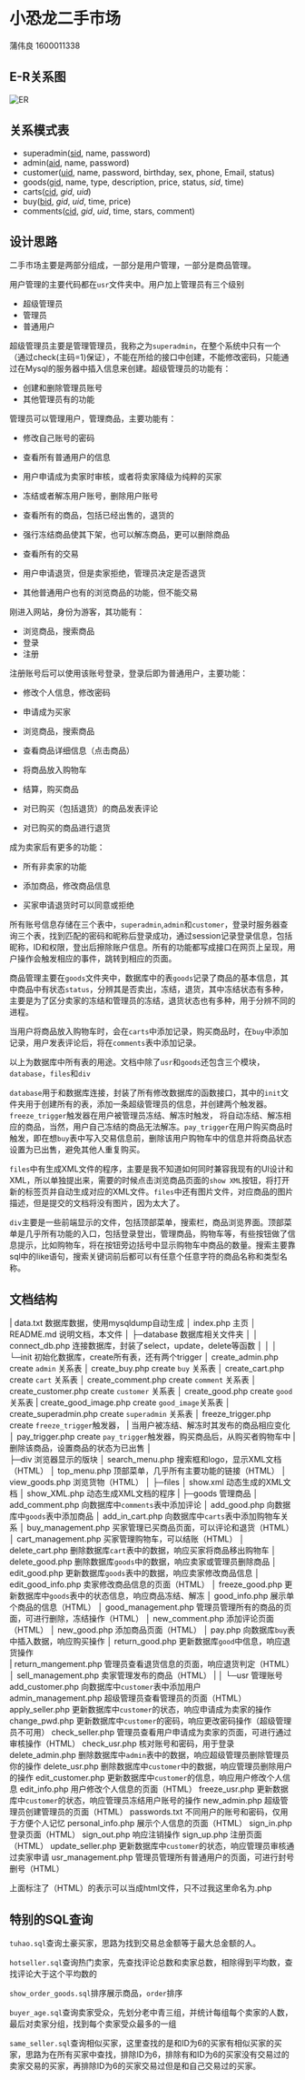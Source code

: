 # 小恐龙二手市场

蒲伟良 1600011338

## E-R关系图

![ER](D:\Code\DSMARKET\img\ER.png)

## 关系模式表

+  superadmin(<u>sid</u>, name, password)
+ admin(<u>aid</u>, name, password)
+ customer(<u>uid</u>, name, password, birthday, sex, phone, Email, status)
+ goods(<u>gid</u>, name, type, description, price, status, *sid*, time)
+ carts(<u>cid</u>, *gid*, *uid*)
+ buy(<u>bid</u>, *gid*, *uid*, time, price)
+ comments(<u>cid</u>, *gid*, *uid*, time, stars, comment)

## 设计思路

二手市场主要是两部分组成，一部分是用户管理，一部分是商品管理。

用户管理的主要代码都在`usr`文件夹中。用户加上管理员有三个级别

+ 超级管理员
+ 管理员
+ 普通用户

超级管理员主要是管理管理员，我称之为`superadmin`，在整个系统中只有一个（通过check(主码=1)保证），不能在所给的接口中创建，不能修改密码，只能通过在Mysql的服务器中插入信息来创建。超级管理员的功能有：

+ 创建和删除管理员账号
+ 其他管理员有的功能

管理员可以管理用户，管理商品，主要功能有：

+ 修改自己账号的密码
+ 查看所有普通用户的信息

+ 用户申请成为卖家时审核，或者将卖家降级为纯粹的买家
+ 冻结或者解冻用户账号，删除用户账号
+ 查看所有的商品，包括已经出售的，退货的
+ 强行冻结商品使其下架，也可以解冻商品，更可以删除商品
+ 查看所有的交易
+ 用户申请退货，但是卖家拒绝，管理员决定是否退货
+ 其他普通用户也有的浏览商品的功能，但不能交易

刚进入网站，身份为游客，其功能有：

+ 浏览商品，搜索商品
+ 登录
+ 注册

注册账号后可以使用该账号登录，登录后即为普通用户，主要功能：

+ 修改个人信息，修改密码
+ 申请成为买家

+ 浏览商品，搜索商品
+ 查看商品详细信息（点击商品）
+ 将商品放入购物车
+ 结算，购买商品
+ 对已购买（包括退货）的商品发表评论
+ 对已购买的商品进行退货

成为卖家后有更多的功能：

+ 所有非卖家的功能

+ 添加商品，修改商品信息
+ 买家申请退货时可以同意或拒绝

所有账号信息存储在三个表中，`superadmin`,`admin`和`customer`，登录时服务器查询三个表，找到匹配的密码和昵称后登录成功，通过session记录登录信息，包括昵称，ID和权限，登出后擦除账户信息。所有的功能都写成接口在网页上呈现，用户操作会触发相应的事件，跳转到相应的页面。

商品管理主要在`goods`文件夹中，数据库中的表`goods`记录了商品的基本信息，其中商品中有状态`status`，分辨其是否卖出，冻结，退货，其中冻结状态有多种，主要是为了区分卖家的冻结和管理员的冻结，退货状态也有多种，用于分辨不同的进程。

当用户将商品放入购物车时，会在`carts`中添加记录，购买商品时，在`buy`中添加记录，用户发表评论后，将在`comments`表中添加记录。

以上为数据库中所有表的用途。文档中除了`usr`和`goods`还包含三个模块，`database`，`files`和`div`

`database`用于和数据库连接，封装了所有修改数据库的函数接口，其中的`init`文件夹用于创建所有的表，添加一条超级管理员的信息，并创建两个触发器。`freeze_trigger`触发器在用户被管理员冻结、解冻时触发， 将自动冻结、解冻相应的商品，当然，用户自己冻结的商品无法解冻。`pay_trigger`在用户购买商品时触发，即在想`buy`表中写入交易信息前，删除该用户购物车中的信息并将商品状态设置为已出售，避免其他人重复购买。

`files`中有生成XML文件的程序，主要是我不知道如何同时兼容我现有的UI设计和XML，所以单独提出来，需要的时候点击浏览商品页面的`show XML`按钮，将打开新的标签页并自动生成对应的XML文件。`files`中还有图片文件，对应商品的图片描述，但是提交的文档将没有图片，因为太大了。

`div`主要是一些前端显示的文件，包括顶部菜单，搜索栏，商品浏览界面。顶部菜单是几乎所有功能的入口，包括登录登出，管理商品，购物车等，有些按钮做了信息提示，比如购物车，将在按钮旁边括号中显示购物车中商品的数量。搜索主要靠sql中的like语句，搜索关键词前后都可以有任意个任意字符的商品名称和类型名称。

## 文档结构

|  data.txt												 数据库数据，使用mysqldump自动生成
│  index.php											主页
│  README.md									    说明文档，本文件
│
├─database											 数据库相关文件夹
│  │  connect_db.php							 连接数据库，封装了select，update，delete等函数
│  │
│  └─init													初始化数据库，create所有表，还有两个trigger
│          create_admin.php					  create `admin` 关系表
│          create_buy.php						   create `buy` 关系表
│          create_cart.php						  create `cart` 关系表
│          create_comment.php                create `comment` 关系表
│          create_customer.php			    create `customer` 关系表
│          create_good.php					    create `good` 关系表
|          create_good_image.php		    create `good_image`关系表
│          create_superadmin.php		    create `superadmin` 关系表
│          freeze_trigger.php	                  create `freeze_trigger`触发器，
|															    当用户被冻结、解冻时其发布的商品相应变化
│          pay_trigger.php					      create `pay_trigger`触发器，购买商品后，从购买者购物车中
|															     删除该商品，设置商品的状态为已出售
│																 
├─div													 浏览器显示的版块
│      search_menu.php               		 搜索框和logo，显示XML文档（HTML）
│      top_menu.php							 顶部菜单，几乎所有主要功能的链接（HTML）
│      view_goods.php						   浏览货物（HTML）
│
├─files
│      show.xml									   动态生成的XML文档
│      show_XML.php						     动态生成XML文档的程序
|
├─goods												管理商品
│      add_comment.php					  向数据库中`comments`表中添加评论
│      add_good.php							  向数据库中`goods`表中添加商品
│      add_in_cart.php						   向数据库中`carts`表中添加购物车关系
│      buy_management.php				买家管理已买商品页面，可以评论和退货（HTML）
│      cart_management.php				买家管理购物车，可以结账（HTML）
│      delete_cart.php							删除数据库`cart`表中的数据，响应买家将商品移出购物车
│      delete_good.php						  删除数据库`goods`中的数据，响应卖家或管理员删除商品
│      edit_good.php							  更新数据库`goods`表中的数据，响应卖家修改商品信息
│      edit_good_info.php					 卖家修改商品信息的页面（HTML）
│      freeze_good.php						  更新数据库中`goods`表中的状态信息，响应商品冻结、解冻
│      good_info.php							  展示单个商品的信息（HTML）
│      good_management.php			 管理员管理所有的商品的页面，可进行删除，冻结操作（HTML）
│      new_comment.php					 添加评论页面（HTML）
│      new_good.php							 添加商品页面（HTML）
│      pay.php										 向数据库`buy`表中插入数据，响应购买操作
│      return_good.php						 更新数据库`good`中信息，响应退货操作				 
|       return_mangement.php			管理员查看退货信息的页面，响应退货判定（HTML）
│      sell_management.php				卖家管理发布的商品（HTML）
|
│
└─usr													管理账号
        add_customer.php					 向数据库中`customer`表中添加用户
        admin_management.php		  超级管理员查看管理员的页面（HTML）
        apply_seller.php						  更新数据库中`customer`的状态，响应申请成为卖家的操作
        change_pwd.php						 更新数据库中`customer`的密码，响应更改密码操作（超级管理员不可用）
        check_seller.php						  管理员查看用户申请成为卖家的页面，可进行通过审核操作（HTML）
        check_usr.php							  核对账号和密码，用于登录
        delete_admin.php					   删除数据库中`admin`表中的数据，响应超级管理员删除管理员你的操作
        delete_usr.php							 删除数据库中`customer`中的数据，响应管理员删除用户的操作
        edit_customer.php					 更新数据库中`customer`的信息，响应用户修改个人信息
        edit_info.php								用户修改个人信息的页面（HTML）
        freeze_usr.php							 更新数据库中`customer`的状态，响应管理员冻结用户账号的操作
        new_admin.php						  超级管理员创建管理员的页面（HTML）
        passwords.txt							  不同用户的账号和密码，仅用于方便个人记忆
        personal_info.php					  展示个人信息的页面（HTML）
        sign_in.php								  登录页面（HTML）
        sign_out.php							   响应注销操作
        sign_up.php								 注册页面（HTML）
        update_seller.php					  更新数据库中`customer`的状态，响应管理员审核通过卖家申请
        usr_management.php			  管理员管理所有普通用户的页面，可进行封号删号（HTML）

上面标注了（HTML）的表示可以当成html文件，只不过我这里命名为.php



## 特别的SQL查询

`tuhao.sql`查询土豪买家，思路为找到交易总金额等于最大总金额的人。

`hotseller.sql`查询热门卖家，先查找评论总数和卖家总数，相除得到平均数，查找评论大于这个平均数的

`show_order_goods.sql`排序展示商品，`order`排序

`buyer_age.sql`查询卖家受众，先划分老中青三组，并统计每组每个卖家的人数，最后对卖家分组，找到每个卖家受众最多的一组

`same_seller.sql`查询相似买家，这里查找的是和ID为6的买家有相似买家的买家，思路为在所有买家中查找，排除ID为6，排除有和ID为6的买家没有交易过的卖家交易的买家，再排除ID为6的买家交易过但是和自己交易过的买家。